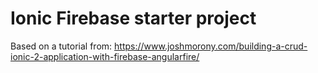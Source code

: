 # Ionic Firebase starter project
Based on a tutorial from: https://www.joshmorony.com/building-a-crud-ionic-2-application-with-firebase-angularfire/
